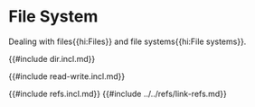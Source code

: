 # File System

Dealing with files{{hi:Files}} and file systems{{hi:File systems}}.

{{#include dir.incl.md}}

{{#include read-write.incl.md}}

{{#include refs.incl.md}}
{{#include ../../refs/link-refs.md}}

<div class="hidden">
</div>
